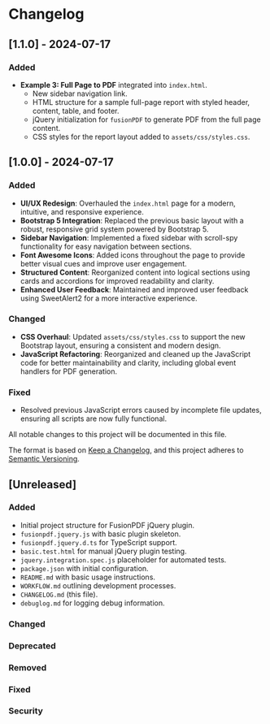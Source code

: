 # Changelog

## [1.1.0] - 2024-07-17
### Added
- **Example 3: Full Page to PDF** integrated into `index.html`.
  - New sidebar navigation link.
  - HTML structure for a sample full-page report with styled header, content, table, and footer.
  - jQuery initialization for `fusionPDF` to generate PDF from the full page content.
  - CSS styles for the report layout added to `assets/css/styles.css`.

## [1.0.0] - 2024-07-17

### Added
- **UI/UX Redesign**: Overhauled the `index.html` page for a modern, intuitive, and responsive experience.
- **Bootstrap 5 Integration**: Replaced the previous basic layout with a robust, responsive grid system powered by Bootstrap 5.
- **Sidebar Navigation**: Implemented a fixed sidebar with scroll-spy functionality for easy navigation between sections.
- **Font Awesome Icons**: Added icons throughout the page to provide better visual cues and improve user engagement.
- **Structured Content**: Reorganized content into logical sections using cards and accordions for improved readability and clarity.
- **Enhanced User Feedback**: Maintained and improved user feedback using SweetAlert2 for a more interactive experience.

### Changed
- **CSS Overhaul**: Updated `assets/css/styles.css` to support the new Bootstrap layout, ensuring a consistent and modern design.
- **JavaScript Refactoring**: Reorganized and cleaned up the JavaScript code for better maintainability and clarity, including global event handlers for PDF generation.

### Fixed
- Resolved previous JavaScript errors caused by incomplete file updates, ensuring all scripts are now fully functional.

All notable changes to this project will be documented in this file.

The format is based on [Keep a Changelog](https://keepachangelog.com/en/1.0.0/),
and this project adheres to [Semantic Versioning](https://semver.org/spec/v2.0.0.html).

## [Unreleased]

### Added
- Initial project structure for FusionPDF jQuery plugin.
- `fusionpdf.jquery.js` with basic plugin skeleton.
- `fusionpdf.jquery.d.ts` for TypeScript support.
- `basic.test.html` for manual jQuery plugin testing.
- `jquery.integration.spec.js` placeholder for automated tests.
- `package.json` with initial configuration.
- `README.md` with basic usage instructions.
- `WORKFLOW.md` outlining development processes.
- `CHANGELOG.md` (this file).
- `debuglog.md` for logging debug information.

### Changed

### Deprecated

### Removed

### Fixed

### Security
